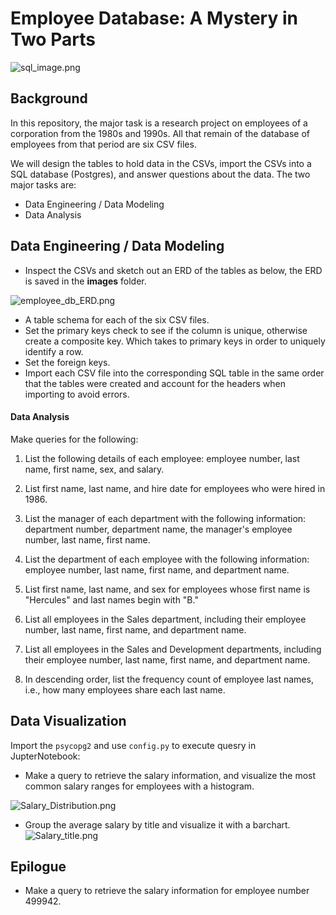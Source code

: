 # Employee Database: A Mystery in Two Parts

![sql_image.png](https://github.com/PeiDay/SQL-Challenge/blob/main/images/sql_image.png)

## Background

In this repository, the major task is a research project on employees of a corporation from the 1980s and 1990s. All that remain of the database of employees from that period are six CSV files.

We will design the tables to hold data in the CSVs, import the CSVs into a SQL database (Postgres), and answer questions about the data. The two major tasks are:

* Data Engineering / Data Modeling
* Data Analysis


## Data Engineering / Data Modeling

* Inspect the CSVs and sketch out an ERD of the tables as below, the ERD is saved in the **images** folder.

![employee_db_ERD.png](https://github.com/PeiDay/SQL-Challenge/blob/main/images/employee_db_ERD.png)

* A table schema for each of the six CSV files.
* Set the primary keys check to see if the column is unique, otherwise create a composite key. Which takes to primary keys in order to uniquely identify a row.
* Set the foreign keys.
* Import each CSV file into the corresponding SQL table in the same order that the tables were created and account for the headers when importing to avoid errors.


#### Data Analysis

Make queries for the following:

1. List the following details of each employee: employee number, last name, first name, sex, and salary.

2. List first name, last name, and hire date for employees who were hired in 1986.

3. List the manager of each department with the following information: department number, department name, the manager's employee number, last name, first name.

4. List the department of each employee with the following information: employee number, last name, first name, and department name.

5. List first name, last name, and sex for employees whose first name is "Hercules" and last names begin with "B."

6. List all employees in the Sales department, including their employee number, last name, first name, and department name.

7. List all employees in the Sales and Development departments, including their employee number, last name, first name, and department name.

8. In descending order, list the frequency count of employee last names, i.e., how many employees share each last name.

## Data Visualization

Import the `psycopg2` and use `config.py` to execute quesry in JupterNotebook: 

* Make a query to retrieve the salary information, and visualize the most common salary ranges for employees with a histogram.

![Salary_Distribution.png](https://github.com/PeiDay/SQL-Challenge/blob/main/images/Salary_Distribution.png)

* Group the average salary by title and visualize it with a barchart. 
![Salary_title.png](https://github.com/PeiDay/SQL-Challenge/blob/main/images/Salary_title.png)


## Epilogue

* Make a query to retrieve the salary information for employee number 499942.
